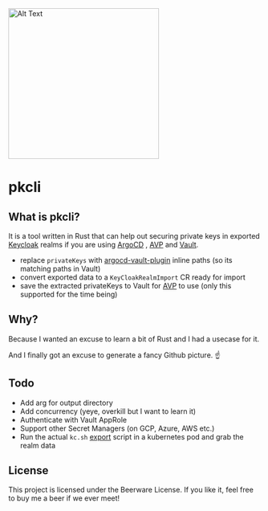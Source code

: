 <img src="https://loxley.se/image_project.webp" alt="Alt Text" width="300" height="300">

# pkcli

## What is pkcli?

It is a tool written in Rust that can help out securing private keys in exported [Keycloak](https://www.keycloak.org/) realms if you are using [ArgoCD](https://github.com/argoproj/argo-cd)
, [AVP](https://github.com/argoproj-labs/argocd-vault-plugin) and [Vault](https://github.com/hashicorp/vault).
* replace `privateKeys` with [argocd-vault-plugin](https://github.com/argoproj-labs/argocd-vault-plugin) inline paths (so its matching paths in Vault)
* convert exported data to a `KeyCloakRealmImport` CR ready for import 
* save the extracted privateKeys to Vault for [AVP](https://github.com/argoproj-labs/argocd-vault-plugin) to use (only this supported for the time being)

## Why?

Because I wanted an excuse to learn a bit of Rust and I had a usecase for it.

And I finally got an excuse to generate a fancy Github picture. :point_up:

## Todo

* Add arg for output directory
* Add concurrency (yeye, overkill but I want to learn it)
* Authenticate with Vault AppRole
* Support other Secret Managers (on GCP, Azure, AWS etc.)
* Run the actual `kc.sh` [export](https://www.keycloak.org/server/importExport) script in a kubernetes pod and grab the realm data

## License
This project is licensed under the Beerware License. If you like it, feel free to buy me a beer if we ever meet!
